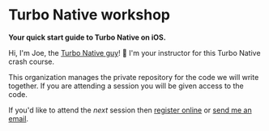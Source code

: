 # Turbo Native workshop

**Your quick start guide to Turbo Native on iOS.**

Hi, I'm Joe, the [Turbo Native guy](https://masilotti.com)! 👋 I'm your instructor for this Turbo Native crash course.

This organization manages the private repository for the code we will write together. If you are attending a session you will be given access to the code.

If you'd like to attend the _next_ session then [register online](https://masilotti.com/turbo-native-workshop/) or [send me an email](mailto:joe@masilotti.com).
